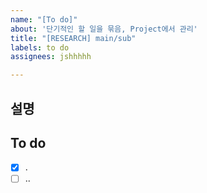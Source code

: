 ```yaml
---
name: "[To do]"
about: '단기적인 할 일을 묶음, Project에서 관리'
title: "[RESEARCH] main/sub"
labels: to do
assignees: jshhhhh

---
```


## 설명

## To do
- [x] .
- [ ] ..
